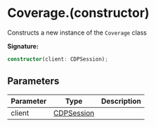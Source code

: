 # Coverage.(constructor)

Constructs a new instance of the `Coverage` class

**Signature:**

```typescript
constructor(client: CDPSession);
```

## Parameters

| Parameter | Type                                    | Description |
| --------- | --------------------------------------- | ----------- |
| client    | [CDPSession](./puppeteer.cdpsession.md) |             |
